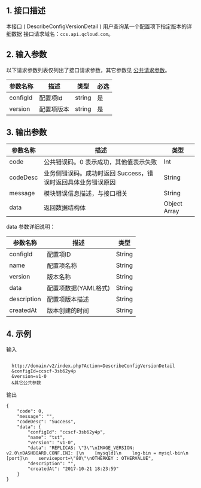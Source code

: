 ## 1. 接口描述

本接口 ( DescribeConfigVersionDetail ) 用户查询某一个配置项下指定版本的详细数据
接口请求域名：`ccs.api.qcloud.com`。

## 2. 输入参数

以下请求参数列表仅列出了接口请求参数，其它参数见 [公共请求参数](/doc/api/457/9463)。

| 参数名称 | 描述 |类型 | 必选  |  
|---------|---------|---------|---------|
|configId | 配置项Id | string| 是| 
|version | 配置项版本 | string| 是| 


## 3. 输出参数

| 参数名称 |  描述 |类型 |
|---------|---------|---------|
| code | 公共错误码。0 表示成功，其他值表示失败|Int | 
| codeDesc | 业务侧错误码。成功时返回 Success，错误时返回具体业务错误原因|String |
| message | 模块错误信息描述，与接口相关|String | 
| data    | 返回数据结构体|Object Array | 

data 参数详细说明：

| 参数名称 |  描述 |类型 |
|---------|---------|---------|
| configId | 配置项ID|String |
| name     | 配置项名称|String |
| version  | 版本名称|String |
| data     | 配置项数据(YAML格式)|String |
| description  | 配置项版本描述|String |
| createdAt| 版本创建的时间|String|

##  4. 示例

输入

```

  http://domain/v2/index.php?Action=DescribeConfigVersionDetail
  &configId=ccscf-3sb62y4p
  &version=v1-0
  &其它公共参数

```

输出

```
{
    "code": 0,
    "message": "",
    "codeDesc": "Success",
    "data": {
        "configId": "ccscf-3sb62y4p",
        "name": "tst",
        "version": "v1-0",
        "data": "REPLICAS: \"3\"\nIMAGE_VERSION: v2.0\nDASHBOARD.CONF.INI: |\n    [mysqld]\n    log-bin = mysql-bin\n    [port]\n    serviceport=\"80\"\nOTHERKEY : OTHERVALUE",
        "description": "",
        "createdAt": "2017-10-21 18:23:59"
    }
}
```


